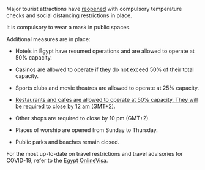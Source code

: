 Major tourist attractions have [reopened](https://www.bbc.com/news/world-middle-east-53402983) with compulsory temperature checks and social distancing restrictions in place.

It is compulsory to wear a mask in public spaces.

Additional measures are in place:

- Hotels in Egypt have resumed operations and are allowed to operate at 50% capacity.

- Casinos are allowed to operate if they do not exceed 50% of their total capacity.

- Sports clubs and movie theatres are allowed to operate at 25% capacity.

- [Restaurants and cafes are allowed to operate at 50% capacity. They will be required to close by 12 am (GMT+2)](https://www.insider.com/egypt-extends-operating-hours-of-cafes-restaurants-until-midnight-from-july-26-statement-2020-7).

- Other shops are required to close by 10 pm (GMT+2).

- Places of worship are opened from Sunday to Thursday.

- Public parks and beaches remain closed.

For the most up-to-date on travel restrictions and travel advisories for COVID-19, refer to the [Egypt OnlineVisa](https://www.egyptonlinevisa.com/travel-restrictions/).
